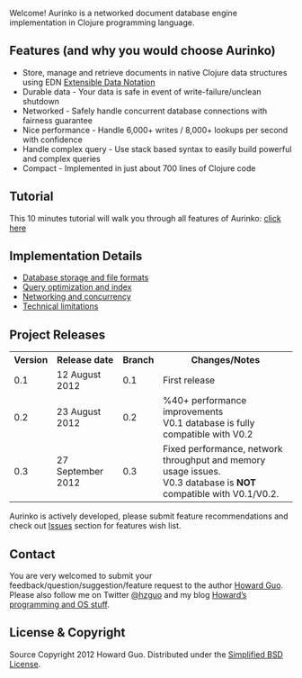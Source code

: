 Welcome! Aurinko is a networked document database engine implementation in Clojure programming language.

Features (and why you would choose Aurinko)
---------------------------------

-   Store, manage and retrieve documents in native Clojure data structures using EDN [Extensible Data Notation][]
-   Durable data - Your data is safe in event of write-failure/unclean shutdown
-   Networked - Safely handle concurrent database connections with fairness guarantee
-   Nice performance - Handle 6,000+ writes / 8,000+ lookups per second with confidence
-   Handle complex query - Use stack based syntax to easily build powerful and complex queries
-   Compact - Implemented in just about 700 lines of Clojure code

Tutorial
--------

This 10 minutes tutorial will walk you through all features of Aurinko: [click here][]

Implementation Details
----------------------

-   [Database storage and file formats][]
-   [Query optimization and index][]
-   [Networking and concurrency][]
-   [Technical limitations][]

Project Releases
----------------
<table>
  <tr>
    <th>Version</th>
    <th>Release date</th>
    <th>Branch</th>
    <th>Changes/Notes</th>
  </tr>
  <tr>
    <td>0.1</td>
    <td>12 August 2012</td>
    <td>0.1</td>
    <td>First release</td>
  </tr>
  <tr>
    <td>0.2</td>
    <td>23 August 2012</td>
    <td>0.2</td>
    <td>%40+ performance improvements<br />
V0.1 database is fully compatible with V0.2</td>
  </tr>
  <tr>
    <td>0.3</td>
    <td>27 September 2012</td>
    <td>0.3</td>
    <td>Fixed performance, network throughput and memory usage issues.<br />
V0.3 database is <b>NOT</b> compatible with V0.1/V0.2.</td>
  </tr>
</table>

Aurinko is actively developed, please submit feature recommendations and check out [Issues][] section for features wish list.

Contact
-------

You are very welcomed to submit your feedback/question/suggestion/feature request to the author [Howard Guo][].
Please also follow me on Twitter [@hzguo][] and my blog [Howard’s programming and OS stuff][].

License & Copyright
-------------------

Source Copyright 2012 Howard Guo.
Distributed under the [Simplified BSD License][].

  [click here]: https://github.com/HouzuoGuo/Aurinko/wiki/Tutorial
  [Database storage and file formats]: https://github.com/HouzuoGuo/Aurinko/wiki/Database-Storage-and-File-Formats
  [Query optimization and index]: https://github.com/HouzuoGuo/Aurinko/wiki/Query-Optimization-and-Index-Usage
  [Networking and concurrency]: https://github.com/HouzuoGuo/Aurinko/wiki/Network-and-Concurrency-Suppport
  [Technical limitations]: https://github.com/HouzuoGuo/Aurinko/wiki/Limitations
  [Issues]: https://github.com/HouzuoGuo/Aurinko/issues
  [my github]: https://github.com/HouzuoGuo
  [Howard Guo]: mailto:guohouzuo@gmail.com
  [@hzguo]: https://twitter.com/hzguo
  [Howard’s programming and OS stuff]: http://allstarnix.blogspot.com.au
  [Simplified BSD License]: http://www.freebsd.org/copyright/freebsd-license.html
  [Extensible Data Notation]: https://github.com/edn-format/edn
